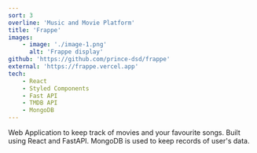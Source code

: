```yaml
---
sort: 3
overline: 'Music and Movie Platform'
title: 'Frappe'
images:
    - image: './image-1.png'
      alt: 'Frappe display'
github: 'https://github.com/prince-dsd/frappe'
external: 'https://frappe.vercel.app'
tech:
    - React
    - Styled Components
    - Fast API
    - TMDB API
    - MongoDB
---
```


Web Application to keep track of movies and your favourite songs.
Built using React and FastAPI. MongoDB is used to keep records of user's data.
